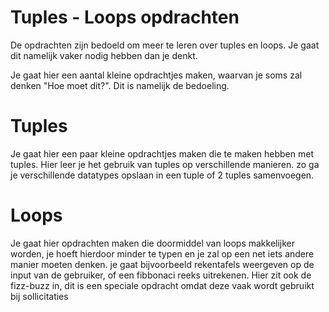 # Tuples - Loops opdrachten

De opdrachten zijn bedoeld om meer te leren over tuples en loops. Je gaat dit namelijk vaker nodig hebben dan je denkt. 

Je gaat hier een aantal kleine opdrachtjes maken, waarvan je soms zal denken "Hoe moet dit?". Dit is namelijk de bedoeling. 

# Tuples
Je gaat hier een paar kleine opdrachtjes maken die te maken hebben met tuples. Hier leer je het gebruik van tuples op verschillende manieren. 
zo ga je verschillende datatypes opslaan in een tuple of 2 tuples samenvoegen.

# Loops
Je gaat hier opdrachten maken die doormiddel van loops makkelijker worden, je hoeft hierdoor minder te typen en je zal op een net iets andere manier moeten denken.
je gaat bijvoorbeeld rekentafels weergeven op de input van de gebruiker, of een fibbonaci reeks uitrekenen. Hier zit ook de fizz-buzz in, dit is een speciale opdracht omdat deze vaak wordt gebruikt bij sollicitaties
